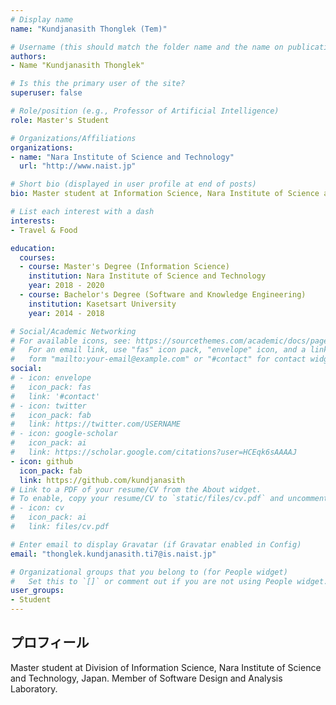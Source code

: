 ```yaml
---
# Display name
name: "Kundjanasith Thonglek (Tem)"

# Username (this should match the folder name and the name on publications)
authors:
- Name "Kundjanasith Thonglek"

# Is this the primary user of the site?
superuser: false

# Role/position (e.g., Professor of Artificial Intelligence)
role: Master's Student

# Organizations/Affiliations
organizations:
- name: "Nara Institute of Science and Technology"
  url: "http://www.naist.jp"

# Short bio (displayed in user profile at end of posts)
bio: Master student at Information Science, Nara Institute of Science and Technology, Japan

# List each interest with a dash
interests:
- Travel & Food

education:
  courses:
  - course: Master's Degree (Information Science)
    institution: Nara Institute of Science and Technology
    year: 2018 - 2020
  - course: Bachelor's Degree (Software and Knowledge Engineering)
    institution: Kasetsart University
    year: 2014 - 2018

# Social/Academic Networking
# For available icons, see: https://sourcethemes.com/academic/docs/page-builder/#icons
#   For an email link, use "fas" icon pack, "envelope" icon, and a link in the
#   form "mailto:your-email@example.com" or "#contact" for contact widget.
social:
# - icon: envelope
#   icon_pack: fas
#   link: '#contact'
# - icon: twitter
#   icon_pack: fab
#   link: https://twitter.com/USERNAME
# - icon: google-scholar
#   icon_pack: ai
#   link: https://scholar.google.com/citations?user=HCEqk6sAAAAJ
- icon: github
  icon_pack: fab
  link: https://github.com/kundjanasith
# Link to a PDF of your resume/CV from the About widget.
# To enable, copy your resume/CV to `static/files/cv.pdf` and uncomment the lines below.
# - icon: cv
#   icon_pack: ai
#   link: files/cv.pdf

# Enter email to display Gravatar (if Gravatar enabled in Config)
email: "thonglek.kundjanasith.ti7@is.naist.jp"

# Organizational groups that you belong to (for People widget)
#   Set this to `[]` or comment out if you are not using People widget.
user_groups:
- Student
---
```


## プロフィール
Master student at Division of Information Science, Nara Institute of Science and Technology, Japan. Member of Software Design and Analysis Laboratory.
